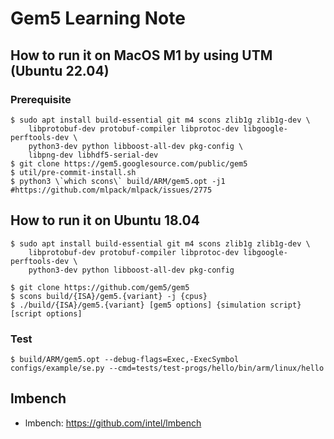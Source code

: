 # Gem5 Learning Note

## How to run it on MacOS M1 by using UTM (Ubuntu 22.04)

### Prerequisite
```shell
$ sudo apt install build-essential git m4 scons zlib1g zlib1g-dev \
    libprotobuf-dev protobuf-compiler libprotoc-dev libgoogle-perftools-dev \
    python3-dev python libboost-all-dev pkg-config \
    libpng-dev libhdf5-serial-dev
$ git clone https://gem5.googlesource.com/public/gem5
$ util/pre-commit-install.sh
$ python3 \`which scons\` build/ARM/gem5.opt -j1
#https://github.com/mlpack/mlpack/issues/2775
```
  
## How to run it on Ubuntu 18.04
```shell
$ sudo apt install build-essential git m4 scons zlib1g zlib1g-dev \
    libprotobuf-dev protobuf-compiler libprotoc-dev libgoogle-perftools-dev \
    python3-dev python libboost-all-dev pkg-config

$ git clone https://github.com/gem5/gem5
$ scons build/{ISA}/gem5.{variant} -j {cpus}
$ ./build/{ISA}/gem5.{variant} [gem5 options] {simulation script} [script options]
```

### Test                                                              
```shell
$ build/ARM/gem5.opt --debug-flags=Exec,-ExecSymbol configs/example/se.py --cmd=tests/test-progs/hello/bin/arm/linux/hello
```
## lmbench
- lmbench: https://github.com/intel/lmbench


